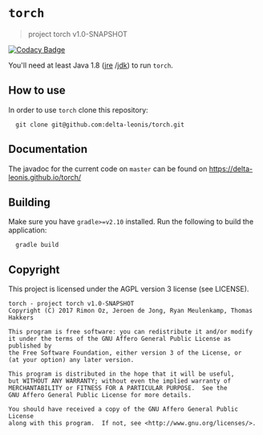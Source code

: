 # `torch`
> project torch v1.0-SNAPSHOT

[![Codacy Badge](https://api.codacy.com/project/badge/Grade/fc76e0a4c88e45af968f40e2584da92d)](https://www.codacy.com/app/delta-leonis/torch?utm_source=github.com&amp;utm_medium=referral&amp;utm_content=delta-leonis/torch&amp;utm_campaign=Badge_Grade)

You'll need at least Java 1.8 ([jre](https://www.java.com/download/)
/[jdk](http://www.oracle.com/technetwork/java/javase/downloads/index-jsp-138363.html)) 
to run `torch`.

## How to use

In order to use `torch` clone this repository:

```
  git clone git@github.com:delta-leonis/torch.git
```

## Documentation

The javadoc for the current code on `master` can be found on https://delta-leonis.github.io/torch/

## Building

Make sure you have `gradle>=v2.10` installed. Run the following to build the application:

```
  gradle build
```

## Copyright

This project is licensed under the AGPL version 3 license (see LICENSE).

```
torch - project torch v1.0-SNAPSHOT
Copyright (C) 2017 Rimon Oz, Jeroen de Jong, Ryan Meulenkamp, Thomas Hakkers

This program is free software: you can redistribute it and/or modify
it under the terms of the GNU Affero General Public License as published by
the Free Software Foundation, either version 3 of the License, or
(at your option) any later version.

This program is distributed in the hope that it will be useful,
but WITHOUT ANY WARRANTY; without even the implied warranty of
MERCHANTABILITY or FITNESS FOR A PARTICULAR PURPOSE.  See the
GNU Affero General Public License for more details.

You should have received a copy of the GNU Affero General Public License
along with this program.  If not, see <http://www.gnu.org/licenses/>.
```
